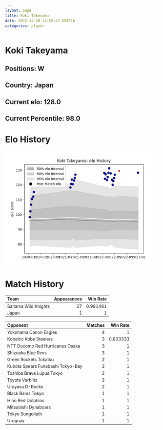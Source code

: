 ```yaml
---  
layout: page  
title: Koki Takeyama  
date: 2022-12-28 12:52:47.554516  
categories: player  
---
```

# Koki Takeyama

## Positions: W

## Country: Japan

## Current elo: 128.0

## Current Percentile: 98.0

# Elo History


![elo history](history_KokiTakeyama.png)
# Match History


| Team                 |   Appearances |   Win Rate |
|:---------------------|--------------:|-----------:|
| Saitama Wild Knights |            27 |   0.981481 |
| Japan                |             1 |   1        |

| Opponent                          |   Matches |   Win Rate |
|:----------------------------------|----------:|-----------:|
| Yokohama Canon Eagles             |         4 |   1        |
| Kobelco Kobe Steelers             |         3 |   0.833333 |
| NTT Docomo Red Hurricanes Osaka   |         3 |   1        |
| Shizuoka Blue Revs                |         3 |   1        |
| Green Rockets Tokatsu             |         2 |   1        |
| Kubota Spears Funabashi Tokyo-Bay |         2 |   1        |
| Toshiba Brave Lupus Tokyo         |         2 |   1        |
| Toyota Verblitz                   |         2 |   1        |
| Urayasu D-Rocks                   |         2 |   1        |
| Black Rams Tokyo                  |         1 |   1        |
| Hino Red Dolphins                 |         1 |   1        |
| Mitsubishi Dynaboars              |         1 |   1        |
| Tokyo Sungoliath                  |         1 |   1        |
| Uruguay                           |         1 |   1        |